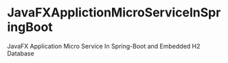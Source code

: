 # JavaFXApplictionMicroServiceInSpringBoot
JavaFX Application Micro Service In Spring-Boot and Embedded H2 Database
